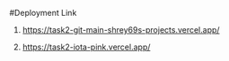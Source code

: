 #Deployment Link
1. https://task2-git-main-shrey69s-projects.vercel.app/


       
2. https://task2-iota-pink.vercel.app/



 

